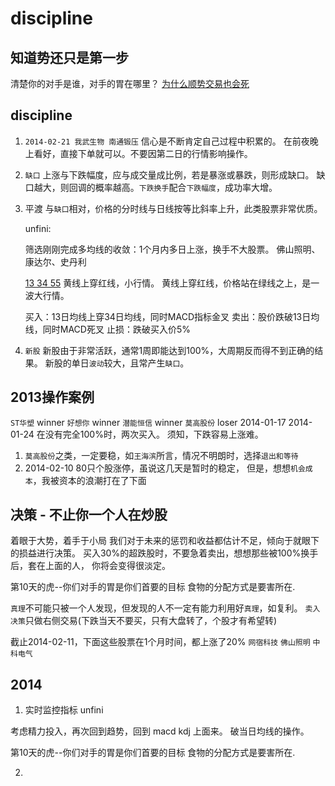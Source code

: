 # discipline

## 知道势还只是第一步

  清楚你的对手是谁，对手的胃在哪里？
  [为什么顺势交易也会死](http://mp.weixin.qq.com/s?__biz=MjM5MzAzNzE0MQ==&amp;mid=200016434&amp;idx=1&amp;sn=97ffec76199739364f89c0485b926078&amp;scene=1#rd)

## discipline

  1.  `2014-02-21 我武生物 南通锻压`
      信心是不断肯定自己过程中积累的。
      在前夜晚上看好，直接下单就可以。不要因第二日的行情影响操作。

  2.  `缺口`
      上涨与下跌幅度，应与成交量成比例，若是暴涨或暴跌，则形成缺口。
      缺口越大，则回调的概率越高。`下跌换手`配合`下跌幅度`，成功率大增。

  3.  平渡
      与`缺口`相对，价格的分时线与日线按等比斜率上升，此类股票非常优质。

      unfini: 

      筛选刚刚完成多均线的收敛：1个月内多日上涨，换手不大股票。
      佛山照明、康达尔、史丹利

      [13 34 55](黄红绿) 
      黄线上穿红线，小行情。
      黄线上穿红线，价格站在绿线之上，是一波大行情。

      买入：13日均线上穿34日均线，同时MACD指标金叉
      卖出：股价跌破13日均线，同时MACD死叉
      止损：跌破买入价5%

  4.  `新股`
      新股由于非常活跃，通常1周即能达到100%，大周期反而得不到正确的结果。
      新股的单日`波动`较大，且常产生`缺口`。

## 2013操作案例

  `ST华塑`    winner
  `好想你`    winner
  `潜能恒信`  winner
  `莫高股份`  loser   2014-01-17 2014-01-24 在没有完全100%时，两次买入。
              须知，下跌容易上涨难。

  1. `莫高股份`之类，一定要稳，如`王海滨`所言，情况不明朗时，选择`退出和等待`
  2.  2014-02-10 80只个股涨停，虽说这几天是暂时的稳定，
      但是，想想`机会成本`，我被资本的浪潮打在了下面

## 决策 - 不止你一个人在炒股

  着眼于大势，着手于小局
  我们对于未来的惩罚和收益都估计不足，倾向于就眼下的损益进行决策。
  买入30%的超跌股时，不要急着卖出，想想那些被100%换手后，套在上面的人，
  你将会变得很淡定。

  第10天的虎--你们对手的胃是你们首要的目标
  食物的分配方式是要害所在.

  `真理`不可能只被一个人发现，但发现的人不一定有能力利用好`真理`，如复利。
  `卖入决策`只做右侧交易(下跌当天不要买，只有大盘转了，个股才有希望转)

  截止2014-02-11，下面这些股票在1个月时间，都上涨了20%
  `网宿科技` 
  `佛山照明` 
  `中科电气`

## 2014

  1. 实时监控指标 unfini

  考虑精力投入，再次回到趋势，回到 macd kdj 上面来。
  破当日均线的操作。

  第10天的虎--你们对手的胃是你们首要的目标
  食物的分配方式是要害所在.

  2. 

## 

